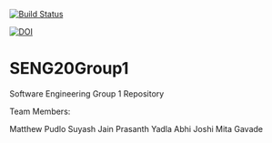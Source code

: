 [![Build Status](https://travis-ci.com/sj94123/SENG20Group1.svg?branch=master)](https://travis-ci.com/sj94123/SENG20Group1)


[![DOI](https://zenodo.org/badge/287072943.svg)](https://zenodo.org/badge/latestdoi/287072943)

# SENG20Group1
Software Engineering Group 1 Repository

Team Members:

Matthew Pudlo
Suyash Jain
Prasanth Yadla
Abhi Joshi
Mita Gavade

